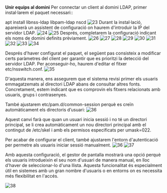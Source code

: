 **Unir equips al domini**
Per connectar un client al domini LDAP, primer instal·larem el paquet necessari::

apt install libnss-ldap libpam-ldap nscd
![23](IMAGES/23.1.png)
Durant la instal·lació, apareixerà un assistent de configuració on haurem d'introduir la IP del servidor LDAP.
![24](IMAGES/24.png)
![25](IMAGES/25.png)
Després, completarem la configuració indicant els noms de domini definits prèviament.
![26](IMAGES/26.png)
![27](IMAGES/27.png)
![28](IMAGES/28.png)
![29](IMAGES/29.png)
![30](IMAGES/30.png)
![31](IMAGES/31.png)
![32](IMAGES/32.png)
![33](IMAGES/33.png)
![34](IMAGES/34.png)

Després d'haver configurat el paquet, el següent pas consisteix a modificar certs paràmetres del client per garantir que es prioritzi la detecció del servidor LDAP. Per aconseguir-ho, haurem d'editar el fitxer etc/nsswitch.conf.
![35](IMAGES/35.png)

D'aquesta manera, ens assegurem que el sistema revisi primer els usuaris emmagatzemats al directori LDAP abans de consultar altres fonts. Concretament, estem indicant que es comprovin els fitxers relacionats amb usuaris, grups i contrasenyes.

També ajustarem etc/pam.d/common-session perquè es creïn automàticament els directoris d’usuari:
![36](IMAGES/36.png)

Aquest canvi farà que quan un usuari inicia sessió i no té un directori principal, se li crea automàticament un nou directori principal amb el contingut de /etc/skel i amb els permisos especificats per umask=022.

Per acabar de configurar el client, també ajustarem l'entorn d'autenticació per permetre als usuaris iniciar sessió manualment.
![36](IMAGES/36.1.png)
![37](IMAGES/37.png)

Amb aquesta configuració, el gestor de pantalla mostrarà una opció perquè els usuaris introdueixin el seu nom d'usuari de manera manual, en lloc d'haver de seleccionar-lo d'una llista. Aquesta funcionalitat és especialment útil en sistemes amb un gran nombre d'usuaris o en entorns on es necessita més flexibilitat en l'accés.

![38](IMAGES/38.png)

